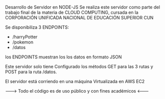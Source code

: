 Desarrollo de Servidor en NODE-JS
Se realiza este servidor como parte del trabajo final de la materia de 
CLOUD COMPUTING, cursada en la
CORPORACIÓN UNIFICADA NACIONAL DE EDUCACIÓN SUPERIOR CUN

Se disponibiliza 3 ENDPOINTS:
  * /harryPotter
  * /pokemon
  * /datos

los ENDPOINTS muestran los los datos en formato JSON

Este servidor solo tiene Configurado los métodos GET para las 3 rutas 
y POST para la ruta /datos.

El servidor está corriendo en una máquina Virtualizada en AWS EC2

---> Todo el código es de uso público y con fines académicos <---
